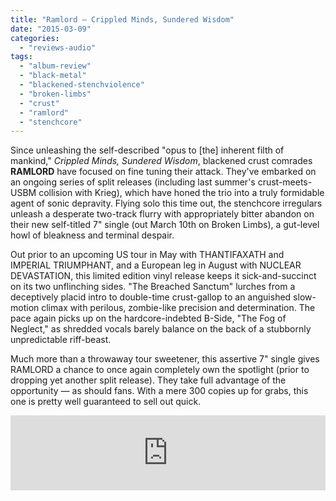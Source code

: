 ```yaml
---
title: "Ramlord – Crippled Minds, Sundered Wisdom"
date: "2015-03-09"
categories: 
  - "reviews-audio"
tags: 
  - "album-review"
  - "black-metal"
  - "blackened-stenchviolence"
  - "broken-limbs"
  - "crust"
  - "ramlord"
  - "stenchcore"
---
```


Since unleashing the self-described "opus to \[the\] inherent filth of mankind," _Crippled Minds, Sundered Wisdom_, blackened crust comrades **RAMLORD** have focused on fine tuning their attack. They've embarked on an ongoing series of split releases (including last summer's crust-meets-USBM collision with Krieg), which have honed the trio into a truly formidable agent of sonic depravity. Flying solo this time out, the stenchcore irregulars unleash a desperate two-track flurry with appropriately bitter abandon on their new self-titled 7" single (out March 10th on Broken Limbs), a gut-level howl of bleakness and terminal despair.

Out prior to an upcoming US tour in May with THANTIFAXATH and IMPERIAL TRIUMPHANT, and a European leg in August with NUCLEAR DEVASTATION, this limited edition vinyl release keeps it sick-and-succinct on its two unflinching sides. "The Breached Sanctum" lurches from a deceptively placid intro to double-time crust-gallop to an anguished slow-motion climax with perilous, zombie-like precision and determination. The pace again picks up on the hardcore-indebted B-Side, "The Fog of Neglect," as shredded vocals barely balance on the back of a stubbornly unpredictable riff-beast.

Much more than a throwaway tour sweetener, this assertive 7" single gives RAMLORD a chance to once again completely own the spotlight (prior to dropping yet another split release). They take full advantage of the opportunity — as should fans. With a mere 300 copies up for grabs, this one is pretty well guaranteed to sell out quick.

<iframe style="border: 0; width: 100%; height: 120px;" src="https://bandcamp.com/EmbeddedPlayer/album=514541262/size=large/bgcol=ffffff/linkcol=0687f5/tracklist=false/artwork=small/transparent=true/" width="300" height="150" seamless=""><a href="http://ramlord.bandcamp.com/album/krieg-ramlord">Krieg / Ramlord by RAMLORD</a></iframe>
